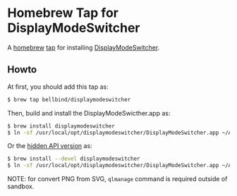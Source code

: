 # Homebrew Tap for DisplayModeSwitcher

A [homebrew](https://brew.sh/) [tap](https://docs.brew.sh/Taps) for installing [DisplayModeSwitcher](https://github.com/bellbind/DisplayModeSwitcher).

## Howto 

At first, you should add this tap as:

```sh
$ brew tap bellbind/displaymodeswitcher
```

Then, build and install the DisplayModeSwicther.app as:

```sh
$ brew install displaymodeswitcher
$ ln -sf /usr/local/opt/displaymodeswitcher/DisplayModeSwitcher.app ~/Applications/
```

Or the [hidden API version](https://github.com/bellbind/DisplayModeSwitcher/tree/hidden-api) as:

```sh
$ brew install --devel displaymodeswitcher
$ ln -sf /usr/local/opt/displaymodeswitcher/DisplayModeSwitcher.app ~/Applications/
```

NOTE: for convert PNG from SVG, `qlmanage` command is required outside of sandbox.
